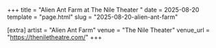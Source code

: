 +++
title = "Alien Ant Farm at The Nile Theater "
date = 2025-08-20
template = "page.html"
slug = "2025-08-20-alien-ant-farm"

[extra]
artist = "Alien Ant Farm"
venue = "The Nile Theater"
venue_url = "https://theniletheatre.com/"
+++
